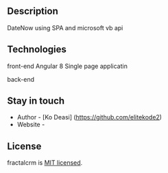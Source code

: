 
## Description

DateNow using SPA and microsoft vb api 

## Technologies

front-end Angular 8 Single page applicatin

back-end 

## Stay in touch

- Author - [Ko Deasi] (https://github.com/elitekode2)
- Website - 

## License

  fractalcrm is [MIT licensed](LICENSE).
